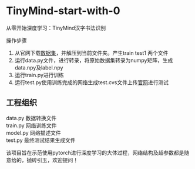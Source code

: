 # TinyMind-start-with-0
从零开始深度学习：TinyMind汉字书法识别

操作步骤  
1. 从官网下载[数据集](http://www.tinymind.cn/competitions/41#dataDescription "数据集文件")，并解压到当前文件夹。产生train test1 两个文件  
2. 运行data.py文件，进行转录，将原始数据集转录为numpy矩阵，生成data.npy及label.npy  
3. 运行train.py进行训练  
4. 运行test.py使用训练完成的网络生成test.cvs文件上传[官网](http://www.tinymind.cn/competitions/41)进行测试

## 工程组织
data.py 数据转换文件  
train.py 网络训练文件  
model.py 网络描述文件  
test.py 最终测试结果生成文件


该项目旨在示范使用pytorch进行深度学习的大体过程，网络结构及超参数都是随意给的，抛砖引玉，欢迎提问！